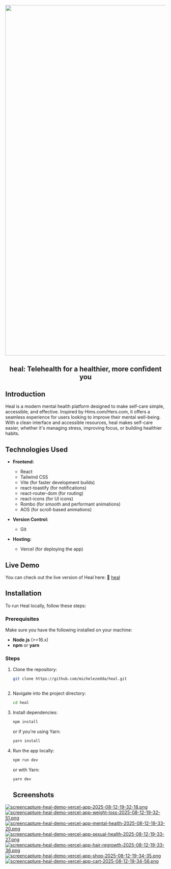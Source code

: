 <h1 align="center">
  <br>
  <img src="https://i.ibb.co/gbxZX22B/heal-project.png" alt="RentMe" width="1100">
  <br>
</h1>

<h2 align="center">heal: Telehealth for a healthier, more confident you</h2> 

## Introduction
Heal is a modern mental health platform designed to make self-care simple, accessible, and effective. Inspired by Hims.com/Hers.com, it offers a seamless experience for users looking to improve their mental well-being. With a clean interface and accessible resources, heal makes self-care easier, whether it's managing stress, improving focus, or building healthier habits.

## Technologies Used

- **Frontend:**
  - React
  - Tailwind CSS
  - Vite (for faster development builds)
  - react-toastify (for notifications)
  - react-router-dom (for routing)
  - react-icons (for UI icons)
  - Rombo (for smooth and performant animations)
  - AOS (for scroll-based animations)

- **Version Control:**
  - Git

- **Hosting:**
  - Vercel (for deploying the app)

## Live Demo

You can check out the live version of Heal here:  :link: [heal](https://heal-demo.vercel.app/)

## Installation

To run Heal locally, follow these steps:

### Prerequisites

Make sure you have the following installed on your machine:

- **Node.js** (>=16.x)
- **npm** or **yarn**

### Steps

1. Clone the repository:

   ```bash
   git clone https://github.com/michelezedda/heal.git
     
2. Navigate into the project directory:

    ```bash
    cd heal
    ```

3. Install dependencies:

    ```bash
    npm install
    ```

    or if you're using Yarn:

    ```bash
    yarn install
    ```

4. Run the app locally:

    ```bash
    npm run dev
    ```

    or with Yarn:

    ```bash
    yarn dev
    ```

    ## Screenshots
[![screencapture-heal-demo-vercel-app-2025-08-12-19-32-18.png](https://i.postimg.cc/KvdQW4hq/screencapture-heal-demo-vercel-app-2025-08-12-19-32-18.png)](https://postimg.cc/QHJp98t1)
[![screencapture-heal-demo-vercel-app-weight-loss-2025-08-12-19-32-51.png](https://i.postimg.cc/cHpMb5VK/screencapture-heal-demo-vercel-app-weight-loss-2025-08-12-19-32-51.png)](https://postimg.cc/4719Kw4Z)
[![screencapture-heal-demo-vercel-app-mental-health-2025-08-12-19-33-20.png](https://i.postimg.cc/t4pDbw7W/screencapture-heal-demo-vercel-app-mental-health-2025-08-12-19-33-20.png)](https://postimg.cc/bsV1H6xw)
[![screencapture-heal-demo-vercel-app-sexual-health-2025-08-12-19-33-27.png](https://i.postimg.cc/W18818JK/screencapture-heal-demo-vercel-app-sexual-health-2025-08-12-19-33-27.png)](https://postimg.cc/k2VKjxsF)
[![screencapture-heal-demo-vercel-app-hair-regrowth-2025-08-12-19-33-36.png](https://i.postimg.cc/Xvv8G5fv/screencapture-heal-demo-vercel-app-hair-regrowth-2025-08-12-19-33-36.png)](https://postimg.cc/3kPpzdbM)
[![screencapture-heal-demo-vercel-app-shop-2025-08-12-19-34-35.png](https://i.postimg.cc/qB61x29h/screencapture-heal-demo-vercel-app-shop-2025-08-12-19-34-35.png)](https://postimg.cc/QVsgXKNh)
[![screencapture-heal-demo-vercel-app-cart-2025-08-12-19-34-56.png](https://i.postimg.cc/fyd5Whxj/screencapture-heal-demo-vercel-app-cart-2025-08-12-19-34-56.png)](https://postimg.cc/5Qx8pTK6)
